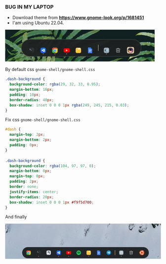 ### BUG IN MY LAPTOP
- Download theme from <b>https://www.gnome-look.org/p/1681451</b><br>
- I'am using Ubuntu 22.04.

<img src="assets/before.png">

By default css `gnome-shell/gnome-shell.css`

```css
.dash-background {
  background-color: rgba(29, 32, 33, 0.95);
  margin-bottom: 16px;
  padding: 10px;
  border-radius: 40px;
  box-shadow: inset 0 0 0 1px rgba(249, 245, 215, 0.03);
}
```

Fix css `gnome-shell/gnome-shell.css`

```css
#dash {
  margin-top: 2px;
  margin-bottom: 2px;
  padding: 0px;
}

.dash-background {
  background-color: rgba(104, 97, 97, 0);
  margin-bottom: 0px;
  margin-top: 0px;
  padding: 2px;
  border: none;
  justify-items: center;
  border-radius: 20px;
  box-shadow: inset 0 0 0 1px #f9f5d700;
}
```
And finally

<img src="assets/update_new.png">